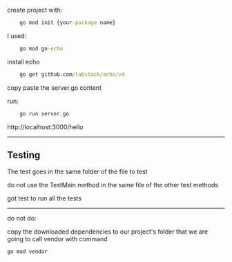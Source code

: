 create project with:

~~~cmd
    go mod init {your-package name}
~~~

I used:

~~~cmd
    go mod go-echo
~~~


install echo

~~~cmd
    go get github.com/labstack/echo/v4
~~~

copy paste the server.go content


run:

~~~cmd
    go run server.go
~~~


http://localhost:3000/hello


---

## Testing

The test goes in the same folder of the file to test

do not use the TestMain method in the same file of the other test methods

got test to run all the tests

---

do not do:

copy the downloaded dependencies to our project's folder that we are going to call vendor with command

~~~cmd
go mod vendor
~~~